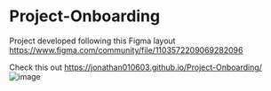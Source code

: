 # Project-Onboarding
Project developed following this Figma layout https://www.figma.com/community/file/1103572209069282096

Check this out https://jonathan010603.github.io/Project-Onboarding/
![image](https://user-images.githubusercontent.com/76676185/180670250-40f3b767-a621-430c-991f-8ccaca6043da.png)
